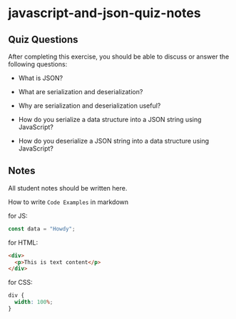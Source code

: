 # javascript-and-json-quiz-notes

## Quiz Questions

After completing this exercise, you should be able to discuss or answer the following questions:

- What is JSON?

- What are serialization and deserialization?

- Why are serialization and deserialization useful?

- How do you serialize a data structure into a JSON string using JavaScript?

- How do you deserialize a JSON string into a data structure using JavaScript?

## Notes

All student notes should be written here.


How to write `Code Examples` in markdown

for JS:

```javascript
const data = "Howdy";
```

for HTML:

```html
<div>
  <p>This is text content</p>
</div>
```

for CSS:

```css
div {
  width: 100%;
}
```